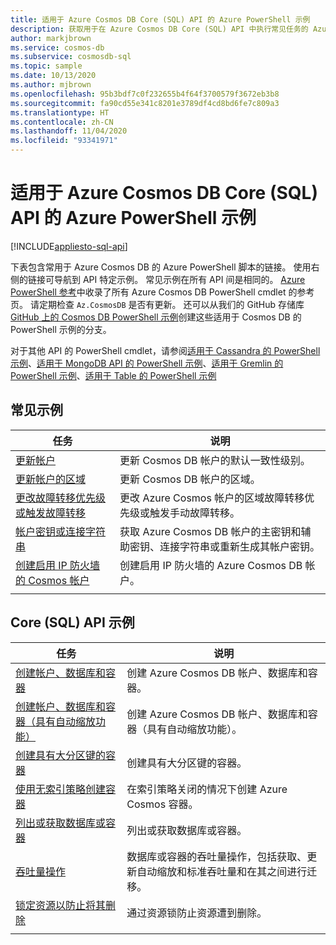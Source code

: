 ```yaml
---
title: 适用于 Azure Cosmos DB Core (SQL) API 的 Azure PowerShell 示例
description: 获取用于在 Azure Cosmos DB Core (SQL) API 中执行常见任务的 Azure PowerShell 示例
author: markjbrown
ms.service: cosmos-db
ms.subservice: cosmosdb-sql
ms.topic: sample
ms.date: 10/13/2020
ms.author: mjbrown
ms.openlocfilehash: 95b3bdf7c0f232655b4f64f3700579f3672eb3b8
ms.sourcegitcommit: fa90cd55e341c8201e3789df4cd8bd6fe7c809a3
ms.translationtype: HT
ms.contentlocale: zh-CN
ms.lasthandoff: 11/04/2020
ms.locfileid: "93341971"
---
```

# <a name="azure-powershell-samples-for-azure-cosmos-db-core-sql-api"></a>适用于 Azure Cosmos DB Core (SQL) API 的 Azure PowerShell 示例
[!INCLUDE[appliesto-sql-api](includes/appliesto-sql-api.md)]

下表包含常用于 Azure Cosmos DB 的 Azure PowerShell 脚本的链接。 使用右侧的链接可导航到 API 特定示例。 常见示例在所有 API 间是相同的。 [Azure PowerShell 参考](/powershell/module/az.cosmosdb)中收录了所有 Azure Cosmos DB PowerShell cmdlet 的参考页。 请定期检查 `Az.CosmosDB` 是否有更新。 还可以从我们的 GitHub 存储库 [GitHub 上的 Cosmos DB PowerShell 示例](https://github.com/Azure/azure-docs-powershell-samples/tree/master/cosmosdb)创建这些适用于 Cosmos DB 的 PowerShell 示例的分支。

对于其他 API 的 PowerShell cmdlet，请参阅[适用于 Cassandra 的 PowerShell 示例](powershell-samples-cassandra.md)、[适用于 MongoDB API 的 PowerShell 示例](powershell-samples-mongodb.md)、[适用于 Gremlin 的 PowerShell 示例](powershell-samples-gremlin.md)、[适用于 Table 的 PowerShell 示例](powershell-samples-table.md)

## <a name="common-samples"></a>常见示例

|任务 | 说明 |
|---|---|
|[更新帐户](scripts/powershell/common/account-update.md?toc=%2fpowershell%2fmodule%2ftoc.json)| 更新 Cosmos DB 帐户的默认一致性级别。 |
|[更新帐户的区域](scripts/powershell/common/update-region.md?toc=%2fpowershell%2fmodule%2ftoc.json)| 更新 Cosmos DB 帐户的区域。 |
|[更改故障转移优先级或触发故障转移](scripts/powershell/common/failover-priority-update.md?toc=%2fpowershell%2fmodule%2ftoc.json)| 更改 Azure Cosmos 帐户的区域故障转移优先级或触发手动故障转移。 |
|[帐户密钥或连接字符串](scripts/powershell/common/keys-connection-strings.md?toc=%2fpowershell%2fmodule%2ftoc.json)| 获取 Azure Cosmos DB 帐户的主密钥和辅助密钥、连接字符串或重新生成其帐户密钥。 |
|[创建启用 IP 防火墙的 Cosmos 帐户](scripts/powershell/common/firewall-create.md?toc=%2fpowershell%2fmodule%2ftoc.json)| 创建启用 IP 防火墙的 Azure Cosmos DB 帐户。 |
|||

## <a name="core-sql-api-samples"></a>Core (SQL) API 示例

|任务 | 说明 |
|---|---|
|[创建帐户、数据库和容器](scripts/powershell/sql/create.md?toc=%2fpowershell%2fmodule%2ftoc.json)| 创建 Azure Cosmos DB 帐户、数据库和容器。 |
|[创建帐户、数据库和容器（具有自动缩放功能）](scripts/powershell/sql/autoscale.md?toc=%2fpowershell%2fmodule%2ftoc.json)| 创建 Azure Cosmos DB 帐户、数据库和容器（具有自动缩放功能）。 |
|[创建具有大分区键的容器](scripts/powershell/sql/create-large-partition-key.md?toc=%2fpowershell%2fmodule%2ftoc.json)| 创建具有大分区键的容器。 |
|[使用无索引策略创建容器](scripts/powershell/sql/create-index-none.md?toc=%2fpowershell%2fmodule%2ftoc.json) | 在索引策略关闭的情况下创建 Azure Cosmos 容器。|
|[列出或获取数据库或容器](scripts/powershell/sql/list-get.md?toc=%2fpowershell%2fmodule%2ftoc.json)| 列出或获取数据库或容器。 |
|[吞吐量操作](scripts/powershell/sql/throughput.md?toc=%2fpowershell%2fmodule%2ftoc.json)| 数据库或容器的吞吐量操作，包括获取、更新自动缩放和标准吞吐量和在其之间进行迁移。 |
|[锁定资源以防止将其删除](scripts/powershell/sql/lock.md?toc=%2fpowershell%2fmodule%2ftoc.json)| 通过资源锁防止资源遭到删除。 |
|||
